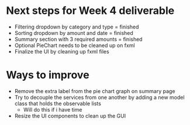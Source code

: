 # Next steps for Week 4 deliverable
* Filtering dropdown by category and type = finished  
* Sorting dropdown by amount and date = finished  
* Summary section with 3 required amounts = finished  
* Optional PieChart needs to be cleaned up on fxml  
* Finalize the UI by cleaning up fxml files  

# Ways to improve  
* Remove the extra label from the pie chart graph on summary page  
* Try to decouple the services from one another by adding a new model class that holds the observable lists  
    * Will do this if i have time  
* Resize the UI components to clean up the GUI  